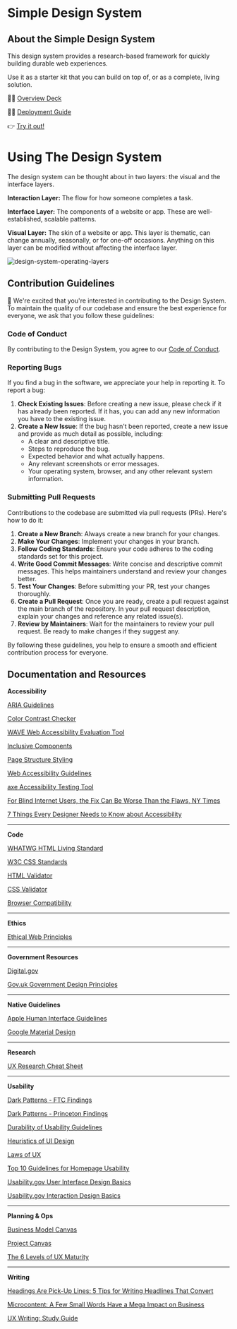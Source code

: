 # Simple Design System

## About the Simple Design System

This design system provides a research-based framework for quickly building durable web experiences.

Use it as a starter kit that you can build on top of, or as a complete, living solution.

👨‍🏫 [Overview Deck](https://docs.google.com/presentation/d/1-bgrLATp5YSx1K8B7RS83IVMeEWg16Fd99Inr3_xLQk/edit?usp=sharing)

👨‍💻 [Deployment Guide](https://github.com/scidsg/design-system/blob/main/Deployment%20Guide.md)

👉 [Try it out!](https://scidsg.github.io/design-system/)

# Using The Design System

The design system can be thought about in two layers: the visual and the interface layers. 

**Interaction Layer:** The flow for how someone completes a task.

**Interface Layer:** The components of a website or app. These are well-established, scalable patterns. 

**Visual Layer:** The skin of a website or app. This layer is thematic, can change annually, seasonally, or for one-off occasions. Anything on this layer can be modified without affecting the interface layer.

![design-system-operating-layers](https://github.com/scidsg/design-system/assets/28545431/086b4df4-91a7-4074-b7a4-ed3a75802ccd)

## Contribution Guidelines

🙌 We're excited that you're interested in contributing to the Design System. To maintain the quality of our codebase and ensure the best experience for everyone, we ask that you follow these guidelines:

### Code of Conduct

By contributing to the Design System, you agree to our [Code of Conduct](https://github.com/scidsg/business-resources/blob/main/Policies%20%26%20Procedures/Code%20of%20Conduct.md).

### Reporting Bugs

If you find a bug in the software, we appreciate your help in reporting it. To report a bug:

1. **Check Existing Issues**: Before creating a new issue, please check if it has already been reported. If it has, you can add any new information you have to the existing issue.
2. **Create a New Issue**: If the bug hasn't been reported, create a new issue and provide as much detail as possible, including:
   - A clear and descriptive title.
   - Steps to reproduce the bug.
   - Expected behavior and what actually happens.
   - Any relevant screenshots or error messages.
   - Your operating system, browser, and any other relevant system information.

### Submitting Pull Requests

Contributions to the codebase are submitted via pull requests (PRs). Here's how to do it:

1. **Create a New Branch**: Always create a new branch for your changes.
2. **Make Your Changes**: Implement your changes in your branch.
3. **Follow Coding Standards**: Ensure your code adheres to the coding standards set for this project.
4. **Write Good Commit Messages**: Write concise and descriptive commit messages. This helps maintainers understand and review your changes better.
5. **Test Your Changes**: Before submitting your PR, test your changes thoroughly.
6. **Create a Pull Request**: Once you are ready, create a pull request against the main branch of the repository. In your pull request description, explain your changes and reference any related issue(s).
7. **Review by Maintainers**: Wait for the maintainers to review your pull request. Be ready to make changes if they suggest any.

By following these guidelines, you help to ensure a smooth and efficient contribution process for everyone.

## Documentation and Resources

**Accessibility**

[ARIA Guidelines](https://www.w3.org/WAI/standards-guidelines/aria/)

[Color Contrast Checker](https://webaim.org/resources/contrastchecker/)

[WAVE Web Accessibility Evaluation Tool](https://wave.webaim.org/)

[Inclusive Components](https://inclusive-components.design/)

[Page Structure Styling](https://www.w3.org/WAI/tutorials/page-structure/styling/)

[Web Accessibility Guidelines](https://www.nngroup.com/reports/usability-guidelines-accessible-web-design/)

[axe Accessibility Testing Tool](https://www.deque.com/axe/)

[For Blind Internet Users, the Fix Can Be Worse Than the Flaws, NY Times](https://www.nytimes.com/2022/07/13/technology/ai-web-accessibility.html)

[7 Things Every Designer Needs to Know about Accessibility](https://medium.com/salesforce-ux/7-things-every-designer-needs-to-know-about-accessibility-64f105f0881b)

---

**Code**

[WHATWG HTML Living Standard](https://html.spec.whatwg.org/multipage/introduction.html)

[W3C CSS Standards](https://www.w3.org/Style/CSS/)

[HTML Validator](https://validator.w3.org/)

[CSS Validator](https://jigsaw.w3.org/css-validator/)

[Browser Compatibility](https://caniuse.com/)

---
**Ethics**

[Ethical Web Principles](https://www.w3.org/TR/ethical-web-principles/)

---
**Government Resources**

[Digital.gov](https://digital.gov/)

[Gov.uk Government Design Principles](https://www.gov.uk/guidance/government-design-principles)

---

**Native Guidelines**

[Apple Human Interface Guidelines](https://developer.apple.com/design/human-interface-guidelines/)

[Google Material Design](https://material.io/design)

---

**Research**

[UX Research Cheat Sheet](https://www.nngroup.com/articles/ux-research-cheat-sheet/)

---

**Usability**

[Dark Patterns - FTC Findings](https://github.com/scidsg/design-system/blob/main/resources/Dark%20Patterns/ftc-dark-patterns.pdf)

[Dark Patterns - Princeton Findings](https://github.com/scidsg/design-system/blob/main/resources/Dark%20Patterns/princeton-dark-patterns.pdf)

[Durability of Usability Guidelines](https://www.nngroup.com/articles/durability-of-usability-guidelines/)

[Heuristics of UI Design](https://www.nngroup.com/articles/ten-usability-heuristics/)

[Laws of UX](https://lawsofux.com/)

[Top 10 Guidelines for Homepage Usability](https://www.nngroup.com/articles/top-ten-guidelines-for-homepage-usability/)

[Usability.gov User Interface Design Basics](https://www.usability.gov/what-and-why/user-interface-design.html) 

[Usability.gov Interaction Design Basics](https://www.usability.gov/what-and-why/interaction-design.html)

---

**Planning & Ops**

[Business Model Canvas](https://en.wikipedia.org/wiki/Business_Model_Canvas)

[Project Canvas](http://www.projectcanvas.dk/)

[The 6 Levels of UX Maturity](https://www.nngroup.com/articles/ux-maturity-model/)

---

**Writing**

[Headings Are Pick-Up Lines: 5 Tips for Writing Headlines That Convert ](https://www.nngroup.com/articles/headings-pickup-lines/)

[Microcontent: A Few Small Words Have a Mega Impact on Business](https://www.nngroup.com/articles/microcontent-how-to-write-headlines-page-titles-and-subject-lines/)

[UX Writing: Study Guide](https://www.nngroup.com/articles/ux-writing-study-guide/?lm=headings-pickup-lines&pt=article)
